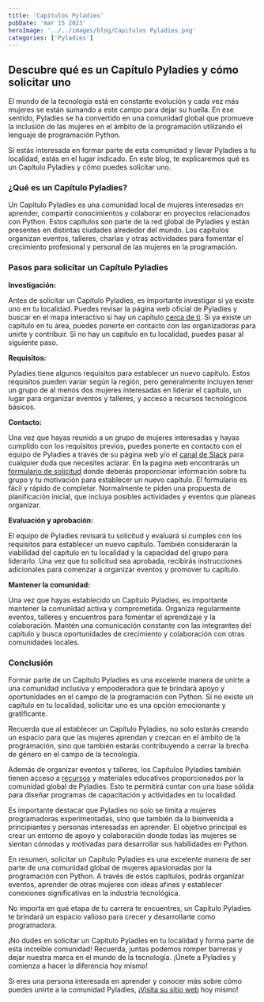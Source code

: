 ```yaml
---
title: 'Capítulos Pyladies'
pubDate: 'mar 15 2023'
heroImage: '../../images/blog/Capitulos Pyladies.png'
categories: ['Pyladies']
---
```


##  Descubre qué es un Capítulo Pyladies y cómo solicitar uno

El mundo de la tecnología está en constante evolución y cada vez más mujeres se están sumando a este campo para dejar su huella. En ese sentido, Pyladies se ha convertido en una comunidad global que promueve la inclusión de las mujeres en el ámbito de la programación utilizando el lenguaje de programación Python.  
  
Si estás interesada en formar parte de esta comunidad y llevar Pyladies a tu localidad, estás en el lugar indicado. En este blog, te explicaremos qué es un Capítulo Pyladies y cómo puedes solicitar uno.

### ¿Qué es un Capítulo Pyladies?

Un Capítulo Pyladies es una comunidad local de mujeres interesadas en aprender, compartir conocimientos y colaborar en proyectos relacionados con Python. Estos capítulos son parte de la red global de Pyladies y están presentes en distintas ciudades alrededor del mundo. Los capítulos organizan eventos, talleres, charlas y otras actividades para fomentar el crecimiento profesional y personal de las mujeres en la programación.

### Pasos para solicitar un Capítulo Pyladies

**Investigación:**

Antes de solicitar un Capítulo Pyladies, es importante investigar si ya existe uno en tu localidad. Puedes revisar la página web oficial de Pyladies y buscar en el mapa interactivo si hay un capítulo [<u>cerca de ti</u>](https://pyladies.com/locations/). Si ya existe un capítulo en tu área, puedes ponerte en contacto con las organizadoras para unirte y contribuir. Si no hay un capítulo en tu localidad, puedes pasar al siguiente paso.

**Requisitos:**

Pyladies tiene algunos requisitos para establecer un nuevo capítulo. Estos requisitos pueden variar según la región, pero generalmente incluyen tener un grupo de al menos dos mujeres interesadas en liderar el capítulo, un lugar para organizar eventos y talleres, y acceso a recursos tecnológicos básicos.

**Contacto:**

Una vez que hayas reunido a un grupo de mujeres interesadas y hayas cumplido con los requisitos previos, puedes ponerte en contacto con el equipo de Pyladies a través de su página web y/o el [<u>canal de Slack</u>](https://slackin.pyladies.com/) para cualquier duda que necesites aclarar. En la pagina web encontrarás un [<u>formulario de solicitud</u>](https://docs.google.com/forms/d/e/1FAIpQLSejuE6pgExLylKGn3E4pTiwvCRZPrCJGhAjGoToNcnJ2XX8VA/viewform) donde deberás proporcionar información sobre tu grupo y tu motivación para establecer un nuevo capítulo. El formulario es fácil y rápido de completar. Normalmente te piden una propuesta de planificación inicial, que incluya posibles actividades y eventos que planeas organizar.

**Evaluación y aprobación:**

El equipo de Pyladies revisará tu solicitud y evaluará si cumples con los requisitos para establecer un nuevo capítulo. También considerarán la viabilidad del capítulo en tu localidad y la capacidad del grupo para liderarlo. Una vez que tu solicitud sea aprobada, recibirás instrucciones adicionales para comenzar a organizar eventos y promover tu capítulo.

**Mantener la comunidad:**

Una vez que hayas establecido un Capítulo Pyladies, es importante mantener la comunidad activa y comprometida. Organiza regularmente eventos, talleres y encuentros para fomentar el aprendizaje y la colaboración. Mantén una comunicación constante con las integrantes del capítulo y busca oportunidades de crecimiento y colaboración con otras comunidades locales.

### Conclusión

Formar parte de un Capítulo Pyladies es una excelente manera de unirte a una comunidad inclusiva y empoderadora que te brindará apoyo y oportunidades en el campo de la programación con Python. Si no existe un capítulo en tu localidad, solicitar uno es una opción emocionante y gratificante.

Recuerda que al establecer un Capítulo Pyladies, no solo estarás creando un espacio para que las mujeres aprendan y crezcan en el ámbito de la programación, sino que también estarás contribuyendo a cerrar la brecha de género en el campo de la tecnología.

Además de organizar eventos y talleres, los Capítulos Pyladies también tienen acceso a [<u>recursos</u>](https://www.python.org/psf/grants/) y materiales educativos proporcionados por la comunidad global de Pyladies. Esto te permitirá contar con una base sólida para diseñar programas de capacitación y actividades en tu localidad.

Es importante destacar que Pyladies no solo se limita a mujeres programadoras experimentadas, sino que también da la bienvenida a principiantes y personas interesadas en aprender. El objetivo principal es crear un entorno de apoyo y colaboración donde todas las mujeres se sientan cómodas y motivadas para desarrollar sus habilidades en Python.

En resumen, solicitar un Capítulo Pyladies es una excelente manera de ser parte de una comunidad global de mujeres apasionadas por la programación con Python. A través de estos capítulos, podrás organizar eventos, aprender de otras mujeres con ideas afines y establecer conexiones significativas en la industria tecnológica.

No importa en qué etapa de tu carrera te encuentres, un Capítulo Pyladies te brindará un espacio valioso para crecer y desarrollarte como programadora.  
  
¡No dudes en solicitar un Capítulo Pyladies en tu localidad y forma parte de esta increíble comunidad! Recuerda, juntas podemos romper barreras y dejar nuestra marca en el mundo de la tecnología. ¡Únete a Pyladies y comienza a hacer la diferencia hoy mismo!

Si eres una persona interesada en aprender y conocer más sobre cómo puedes unirte a la comunidad Pyladies, ¡[<u>Visita su sitio web</u>](https://pyladies.com/) hoy mismo!
